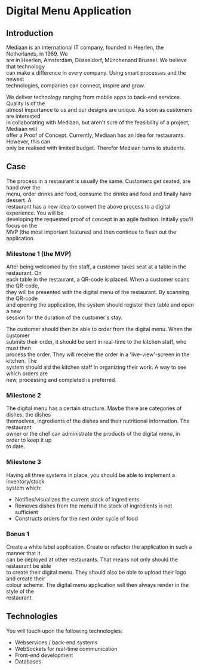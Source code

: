 # Digital Menu Application  
## Introduction  
Mediaan is an international IT company, founded in Heerlen, the Netherlands, in 1969. We  
are in Heerlen, Amsterdam, Düsseldorf, Münchenand Brussel. We believe that technology  
can make a difference in every company. Using smart processes and the newest  
technologies, companies can connect, inspire and grow.  

We deliver technology ranging from mobile apps to back-end services. Quality is of the  
utmost importance to us and our designs are unique. As soon as customers are interested  
in collaborating with Mediaan, but aren't sure of the feasibility of a project, Mediaan will  
offer a Proof of Concept. Currently, Mediaan has an idea for restaurants. However, this can  
only be realised with limited budget. Therefor Mediaan turns to students.  

## Case  
The process in a restaurant is usually the same. Customers get seated, are hand over the  
menu, order drinks and food, consume the drinks and food and finally have dessert. A  
restaurant has a new idea to convert the above process to a digital experience. You will be  
developing the requested proof of concept in an agile fashion. Initially you'll focus on the  
MVP (the most important features) and then continue to flesh out the application.  

### Milestone 1 (the MVP)  
After being welcomed by the staff, a customer takes seat at a table in the restaurant. On  
each table in the restaurant, a QR-code is placed. When a customer scans the QR-code,  
they will be presented with the digital menu of the restaurant. By scanning the QR-code  
and opening the application, the system should register their table and open a new  
session for the duration of the customer's stay.  

The customer should then be able to order from the digital menu. When the customer  
submits their order, it should be sent in real-time to the kitchen staff, who must then  
process the order. They will receive the order in a 'live-view'-screen in the kitchen. The  
system should aid the kitchen staff in organizing their work. A way to see which orders are  
new, processing and completed is preferred.  

### Milestone 2  
The digital menu has a certain structure. Maybe there are categories of dishes, the dishes  
themselves, ingredients of the dishes and their nutritional information. The restaurant  
owner or the chef can administrate the products of the digital menu, in order to keep it up  
to date.

### Milestone 3  
Having all three systems in place, you should be able to implement a inventory/stock  
system which:  
- Notifies/visualizes the current stock of ingredients  
- Removes dishes from the menu if the stock of ingredients is not sufficient  
- Constructs orders for the next order cycle of food  

### Bonus 1  
Create a white label application. Create or refactor the application in such a manner that it  
can be deployed at other restaurants. That means not only should the restaurant be able  
to create their digital menu. They should also be able to upload their logo and create their  
colour scheme. The digital menu application will then always render in the style of the  
restaurant.  

## Technologies  
You will touch upon the following technologies:  
- Webservices / back-end systems  
- WebSockets for real-time communication  
- Front-end development  
- Databases